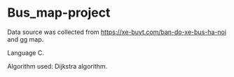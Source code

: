# Bus_map-project
Data source was collected from https://xe-buyt.com/ban-do-xe-bus-ha-noi and gg map.

Language C.

Algorithm used: Dijkstra algorithm.
